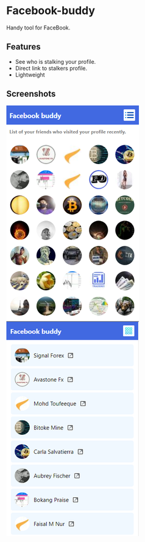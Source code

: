 # Facebook-buddy
Handy tool for FaceBook.


## Features
- See who is stalking your profile.
- Direct link to stalkers profile.
- Lightweight

## Screenshots
![Grid view](https://github.com/threej-in/Facebook-buddy/blob/main/img/s1.PNG)
![List view](https://github.com/threej-in/Facebook-buddy/blob/main/img/s2.PNG)
